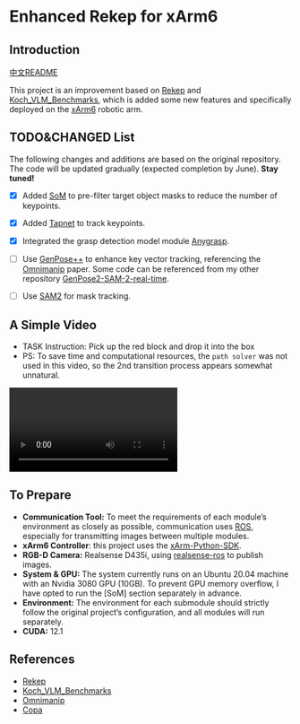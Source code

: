 # Enhanced Rekep for xArm6

## Introduction
[中文README](https://github.com/youngfriday/Enhanced_ReKep4xarm/blob/master/README_CHN.md)

This project is an improvement based on [Rekep](https://github.com/huangwl18/ReKep) and [Koch_VLM_Benchmarks](https://github.com/Quest2GM/Koch_VLM_Benchmarks), which is added some new features and specifically deployed on the [xArm6](https://www.ufactory.cc/xarm-collaborative-robot/) robotic arm.

## TODO&CHANGED List

The following changes and additions are based on the original repository. The code will be updated gradually (expected completion by June). **Stay tuned!**

- [x] Added [SoM](https://github.com/microsoft/SoM) to pre-filter target object masks to reduce the number of keypoints.

- [x] Added [Tapnet](https://github.com/google-deepmind/tapnet) to track keypoints.

- [x] Integrated the grasp detection model module [Anygrasp](https://github.com/graspnet/anygrasp_sdk).

- [ ] Use [GenPose++](https://github.com/Omni6DPose/GenPose2) to enhance key vector tracking, referencing the [Omnimanip](https://github.com/pmj110119/OmniManip) paper. Some code can be referenced from my other repository [GenPose2-SAM-2-real-time](https://github.com/youngfriday/GenPose2-SAM-2-real-time).

- [ ] Use [SAM2]() for mask tracking.

## A Simple Video

- TASK Instruction: Pick up the red block and drop it into the box
- PS: To save time and computational resources, the `path solver` was not used in this video, so the 2nd transition process appears somewhat unnatural.

![demo](https://github.com/youngfriday/Enhanced_ReKep4xarm/blob/master/demo.mp4)

## To Prepare

- **Communication Tool:** To meet the requirements of each module’s environment as closely as possible, communication uses [ROS](https://www.ros.org/), especially for transmitting images between multiple modules.
- **xArm6 Controller**: this project uses the [xArm-Python-SDK](https://github.com/xArm-Developer/xArm-Python-SDK).
- **RGB-D Camera:** Realsense D435i, using [realsense-ros](https://github.com/IntelRealSense/realsense-ros) to publish images.
- **System & GPU:** The system currently runs on an Ubuntu 20.04 machine with an Nvidia 3080 GPU (10GB). To prevent GPU memory overflow, I have opted to run the [SoM] section separately in advance.
- **Environment:** The environment for each submodule should strictly follow the original project’s configuration, and all modules will run separately.
- **CUDA:** 12.1

## References

- [Rekep](https://github.com/huangwl18/ReKep)
- [Koch_VLM_Benchmarks](https://github.com/Quest2GM/Koch_VLM_Benchmarks)
- [Omnimanip](https://github.com/pmj110119/OmniManip)
- [Copa](https://github.com/HaoxuHuang/copa)